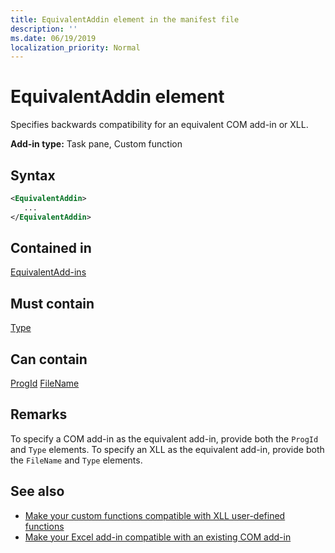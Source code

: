 ```yaml
---
title: EquivalentAddin element in the manifest file
description: ''
ms.date: 06/19/2019
localization_priority: Normal
---
```


# EquivalentAddin element

Specifies backwards compatibility for an equivalent COM add-in or XLL.

**Add-in type:** Task pane, Custom function

## Syntax

```XML
<EquivalentAddin>
   ...
</EquivalentAddin>
```

## Contained in

[EquivalentAdd-ins](equivalentaddins.md)

## Must contain

[Type](type.md)

## Can contain

[ProgId](progid.md)
[FileName](filename.md)

## Remarks

To specify a COM add-in as the equivalent add-in, provide both the `ProgId` and `Type` elements. To specify an XLL as the equivalent add-in, provide both the `FileName` and `Type` elements.

## See also

- [Make your custom functions compatible with XLL user-defined functions](../../excel/make-custom-functions-compatible-with-xll-udf.md)
- [Make your Excel add-in compatible with an existing COM add-in](../../develop/make-office-add-in-compatible-with-existing-com-add-in.md)
